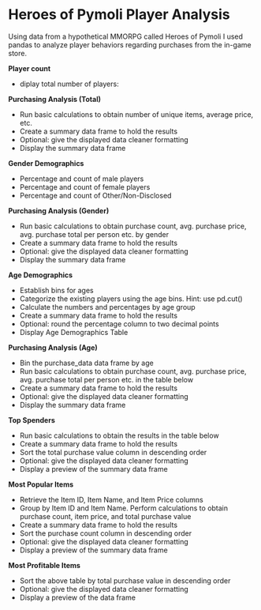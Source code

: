 # Heroes of Pymoli Player Analysis 
Using data from a hypothetical MMORPG called Heroes of Pymoli I used pandas to analyze player behaviors regarding purchases from the in-game store. 

**Player count**
* diplay total number of players: 


**Purchasing Analysis (Total)**
* Run basic calculations to obtain number of unique items, average price, etc.
* Create a summary data frame to hold the results
* Optional: give the displayed data cleaner formatting
* Display the summary data frame


**Gender Demographics**
* Percentage and count of male players
* Percentage and count of female players 
* Percentage and count of Other/Non-Disclosed 


**Purchasing Analysis (Gender)**
* Run basic calculations to obtain purchase count, avg. purchase price, avg. purchase total per person etc. by gender 
* Create a summary data frame to hold the results 
* Optional: give the displayed data cleaner formatting 
* Display the summary data frame 


**Age Demographics** 
* Establish bins for ages
* Categorize the existing players using the age bins. Hint: use pd.cut()
* Calculate the numbers and percentages by age group
* Create a summary data frame to hold the results
* Optional: round the percentage column to two decimal points
* Display Age Demographics Table


**Purchasing Analysis (Age)**
* Bin the purchase_data data frame by age
* Run basic calculations to obtain purchase count, avg. purchase price, avg. purchase total per person etc. in the table below
* Create a summary data frame to hold the results
* Optional: give the displayed data cleaner formatting
* Display the summary data frame


**Top Spenders** 
* Run basic calculations to obtain the results in the table below
* Create a summary data frame to hold the results
* Sort the total purchase value column in descending order
* Optional: give the displayed data cleaner formatting
* Display a preview of the summary data frame


**Most Popular Items**
* Retrieve the Item ID, Item Name, and Item Price columns
* Group by Item ID and Item Name. Perform calculations to obtain purchase count, item price, and total purchase value
* Create a summary data frame to hold the results
* Sort the purchase count column in descending order
* Optional: give the displayed data cleaner formatting
* Display a preview of the summary data frame

**Most Profitable Items**
* Sort the above table by total purchase value in descending order
* Optional: give the displayed data cleaner formatting
* Display a preview of the data frame


